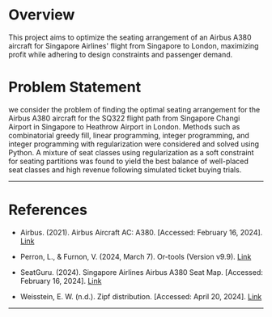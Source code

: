 # Overview
This project aims to optimize the seating arrangement of an Airbus A380 aircraft for Singapore Airlines' flight from Singapore to London, maximizing profit while adhering to design constraints and passenger demand.

# Problem Statement
we consider the problem of finding the optimal seating arrangement for
the Airbus A380 aircraft for the SQ322 flight path from Singapore Changi Airport in
Singapore to Heathrow Airport in London. Methods such as combinatorial greedy
fill, linear programming, integer programming, and integer programming with regularization were considered and solved using Python. A mixture of seat classes using
regularization as a soft constraint for seating partitions was found to yield the best
balance of well-placed seat classes and high revenue following simulated ticket buying
trials.

---

# References

- Airbus. (2021). Airbus Aircraft AC: A380. [Accessed: February 16, 2024]. [Link](https://www.airbus.com/sites/g/files/jlcbta136/files/2021-11/Airbus-Aircraft-AC-A380.pdf)

- Perron, L., & Furnon, V. (2024, March 7). Or-tools (Version v9.9). [Link](https://developers.google.com/optimization/)

- SeatGuru. (2024). Singapore Airlines Airbus A380 Seat Map. [Accessed: February 16, 2024]. [Link](https://www.seatguru.com/airlines/Singapore%20Air/Singapore%20Air%20Airbus%20A380%20C.php)

- Weisstein, E. W. (n.d.). Zipf distribution. [Accessed: April 20, 2024]. [Link](https://mathworld.wolfram.com/ZipfDistribution.html)

---
